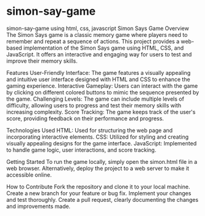 # simon-say-game
 simon-say-game using html, css, javascript
Simon Says Game
Overview
The Simon Says game is a classic memory game where players need to remember and repeat a sequence of actions. This project provides a web-based implementation of the Simon Says game using HTML, CSS, and JavaScript. It offers an interactive and engaging way for users to test and improve their memory skills.

Features
User-Friendly Interface: The game features a visually appealing and intuitive user interface designed with HTML and CSS to enhance the gaming experience.
Interactive Gameplay: Users can interact with the game by clicking on different colored buttons to mimic the sequence presented by the game.
Challenging Levels: The game can include multiple levels of difficulty, allowing users to progress and test their memory skills with increasing complexity.
Score Tracking: The game keeps track of the user's score, providing feedback on their performance and progress.

Technologies Used
HTML: Used for structuring the web page and incorporating interactive elements.
CSS: Utilized for styling and creating visually appealing designs for the game interface.
JavaScript: Implemented to handle game logic, user interactions, and score tracking.

Getting Started
To run the game locally, simply open the simon.html file in a web browser. Alternatively, deploy the project to a web server to make it accessible online.

How to Contribute
Fork the repository and clone it to your local machine.
Create a new branch for your feature or bug fix.
Implement your changes and test thoroughly.
Create a pull request, clearly documenting the changes and improvements made.
